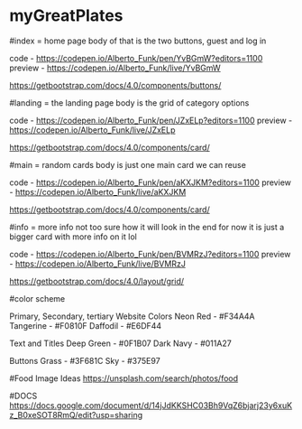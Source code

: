 # myGreatPlates


#index = home page
body of that is the two buttons, guest and log in

code - https://codepen.io/Alberto_Funk/pen/YvBGmW?editors=1100
preview - https://codepen.io/Alberto_Funk/live/YvBGmW


https://getbootstrap.com/docs/4.0/components/buttons/


#landing = the landing page
body is the grid of category options

code - https://codepen.io/Alberto_Funk/pen/JZxELp?editors=1100
preview - https://codepen.io/Alberto_Funk/live/JZxELp

https://getbootstrap.com/docs/4.0/components/card/


#main = random cards
body is just one main card we can reuse

code - https://codepen.io/Alberto_Funk/pen/aKXJKM?editors=1100
preview - https://codepen.io/Alberto_Funk/live/aKXJKM

https://getbootstrap.com/docs/4.0/components/card/


#info = more info
not too sure how it will look in the end
for now it is just a bigger card with more info on it lol

code - https://codepen.io/Alberto_Funk/pen/BVMRzJ?editors=1100
preview - https://codepen.io/Alberto_Funk/live/BVMRzJ

https://getbootstrap.com/docs/4.0/layout/grid/


#color scheme

Primary, Secondary, tertiary Website Colors
Neon Red - #F34A4A
Tangerine - #F0810F
Daffodil - #E6DF44

Text and Titles
Deep Green - #0F1B07
Dark Navy - #011A27

Buttons 
Grass - #3F681C
Sky - #375E97


#Food Image Ideas
https://unsplash.com/search/photos/food


#DOCS
https://docs.google.com/document/d/14jJdKKSHC03Bh9VqZ6bjarj23y6xuKz_B0xeSOT8RmQ/edit?usp=sharing